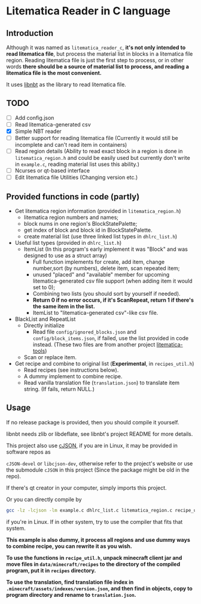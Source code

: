# Litematica Reader in C language

## Introduction

Although it was named as `litematica_reader_c`, **it's not only intended to read litematica file**, but process the material list in blocks in a litematica file region. Reading litematica file is just the first step to process, or in other words **there should be a source of material list to process, and reading a litematica file is the most convenient.**

It uses [libnbt](https://github.com/djytw/libnbt) as the library to read litematica file.

## TODO

- [ ] Add config.json
- [ ] Read litematica-generated csv
- [x] Simple NBT reader
- [ ] Better support for reading litematica file (Currently it would still be incomplete and can't read item in containers)
- [ ] Read region details (Ability to read exact block in a region is done in `litematica_region.h` and could be easily used but currently don't write in `example.c`, reading material list uses this ability.)
- [ ] Ncurses or qt-based interface
- [ ] Edit litematica file Utilities (Changing version etc.)

## Provided functions in code (partly)

 * Get litematica region information (provided in `litematica_region.h`)
   * litematica region numbers and names;
   * block nums in one region's BlockStatePalette;
   * get index of block and block id in BlockStatePalette.
   * create material list (use three linked list types in `dhlrc_list.h`)
 * Useful list types (provided in `dhlrc_list.h`)
   * ItemList (In this program's early implement it was "Block" and was designed to use as a struct array)
      - Full function implements for create, add item, change number,sort (by numbers), delete item, scan repeated item;
      - unused "placed" and "available" member for upcoming litematica-generated csv file support (when adding item it would set to 0);
      - Combining two lists (you should sort by yourself if needed).
      - **Return 0 if no error occurs, if it's ScanRepeat, return 1 if there's the same item in the list.**
      - ItemList to "litematica-generated csv"-like csv file.
  * BlackList and RepeatList
    - Directly initialize
      - Read file `config/ignored_blocks.json` and `config/block_items.json`, if failed, use the list provided in code instead.
      (These two files are from another project [litematica-tools](https://github.com/Kikugie/litematica-tools))
    - Scan or replace item.
 * Get recipe and combine to original list (**Experimental**, in `recipes_util.h`)
   - Read recipes (see instructions below).
   - A dummy implement to combine recipe.
   - Read vanilla translation file (`translation.json`) to translate item string. (If fails, return NULL.)

## Usage

If no release package is provided, then you should compile it yourself.

libnbt needs zlib or libdeflate, see libnbt's project README for more details.

This project also use [cJSON](https://github.com/DaveGamble/cJSON), if you are in Linux, it may be provided in software repos as 

`cJSON-devel` or `libcjson-dev`, otherwise refer to the project's website or use the submodule `cJSON` in this project (Since the package might be old in the repo).

If there's qt creator in your computer, simply imports this project.

Or you can directly compile by 

```bash
gcc -lz -lcjson -lm example.c dhlrc_list.c litematica_region.c recipe_util.c file_util.c -o program_name 
```

if you're in Linux. If in other system, try to use the compiler that fits that system.

**This example is also dummy, it process all regions and use dummy ways to combine recipe, you can rewrite it as you wish.**

**To use the functions in `recipe_util.h`, unpack minecraft client jar and move files in `data/minecraft/recipes` to the directory of the compiled program, put it in `recipes` directory.**

**To use the translation, find translation file index in `.minecraft/assets/indexes/version.json`, and then find in objects, copy to program directory and rename to `translation.json`.**
